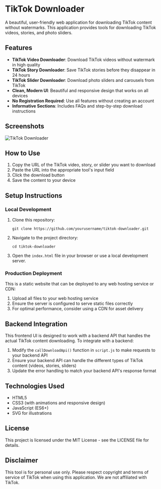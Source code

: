 # TikTok Downloader

A beautiful, user-friendly web application for downloading TikTok content without watermarks. This application provides tools for downloading TikTok videos, stories, and photo sliders.

## Features

- **TikTok Video Downloader**: Download TikTok videos without watermark in high quality
- **TikTok Story Downloader**: Save TikTok stories before they disappear in 24 hours
- **TikTok Slider Downloader**: Download photo sliders and carousels from TikTok
- **Clean, Modern UI**: Beautiful and responsive design that works on all devices
- **No Registration Required**: Use all features without creating an account
- **Informative Sections**: Includes FAQs and step-by-step download instructions

## Screenshots

![TikTok Downloader](screenshots/preview.png)

## How to Use

1. Copy the URL of the TikTok video, story, or slider you want to download
2. Paste the URL into the appropriate tool's input field
3. Click the download button
4. Save the content to your device

## Setup Instructions

### Local Development

1. Clone this repository:
   ```
   git clone https://github.com/yourusername/tiktok-downloader.git
   ```

2. Navigate to the project directory:
   ```
   cd tiktok-downloader
   ```

3. Open the `index.html` file in your browser or use a local development server.

### Production Deployment

This is a static website that can be deployed to any web hosting service or CDN:

1. Upload all files to your web hosting service
2. Ensure the server is configured to serve static files correctly
3. For optimal performance, consider using a CDN for asset delivery

## Backend Integration

This frontend UI is designed to work with a backend API that handles the actual TikTok content downloading. To integrate with a backend:

1. Modify the `callDownloadApi()` function in `script.js` to make requests to your backend API
2. Ensure your backend API can handle the different types of TikTok content (videos, stories, sliders)
3. Update the error handling to match your backend API's response format

## Technologies Used

- HTML5
- CSS3 (with animations and responsive design)
- JavaScript (ES6+)
- SVG for illustrations

## License

This project is licensed under the MIT License - see the LICENSE file for details.

## Disclaimer

This tool is for personal use only. Please respect copyright and terms of service of TikTok when using this application. We are not affiliated with TikTok.